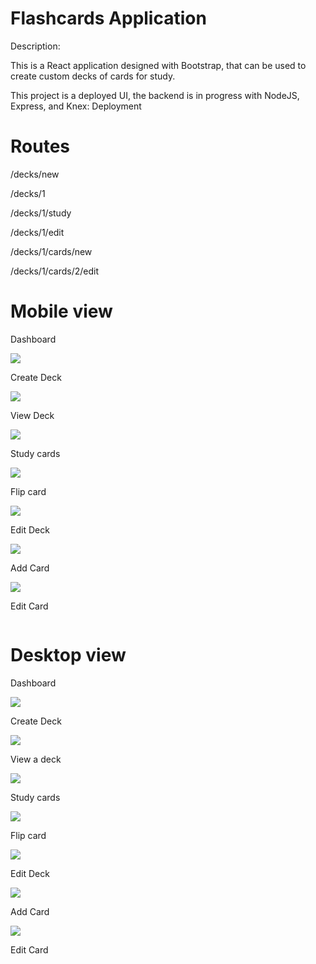 # Flashcards Application

Description: 

This is a React application designed with Bootstrap, that can be used to create custom decks of cards for study.

This project is a deployed UI, the backend is in progress with NodeJS, Express, and Knex: Deployment
# Routes
/decks/new

/decks/1

/decks/1/study

/decks/1/edit

/decks/1/cards/new

/decks/1/cards/2/edit

# Mobile view 

Dashboard

<!-- Path: /decks/new -->

![](/public/images/Moblie-dashboard.png)

Create Deck

![](/public/images/Mobile-create-deck.png)

View Deck

![](/public/images/Moblie-view-deck.png)

Study cards

![](/public/images/Mobile-study-cards.png)

Flip card

![](/public/images/Mobile-flip-card.png)

Edit Deck

![](/public/images/Mobile-edit-deck.png)

Add Card

![](/public/images/Mobile-add-card.png)


Edit Card

![]()

# Desktop view

Dashboard

![](/public/images/Desktop-dashboard.png)

Create Deck

![](/public/images/Desktop-create-deck.png)

View a deck

![](/public/images/Desktop-view-deck.png)

Study cards

![](/public/images/Desktop-study-cards.png)

Flip card

![](/public/images/Desktop-flip-card.png)

Edit Deck

![](/public/images/Desktop-edit-deck.png)


Add Card

![](/public/images/Desktop-add-card.png)


Edit Card

![]()